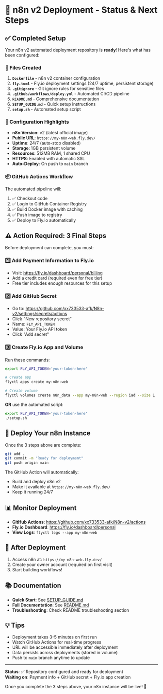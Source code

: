 # 🎉 n8n v2 Deployment - Status & Next Steps

## ✅ Completed Setup

Your n8n v2 automated deployment repository is **ready**! Here's what has been configured:

### 📁 Files Created

1. **`Dockerfile`** - n8n v2 container configuration
2. **`fly.toml`** - Fly.io deployment settings (24/7 uptime, persistent storage)
3. **`.gitignore`** - Git ignore rules for sensitive files
4. **`.github/workflows/deploy.yml`** - Automated CI/CD pipeline
5. **`README.md`** - Comprehensive documentation
6. **`SETUP_GUIDE.md`** - Quick setup instructions
7. **`setup.sh`** - Automated setup script

### 🔧 Configuration Highlights

- **n8n Version**: v2 (latest official image)
- **Public URL**: `https://my-n8n-web.fly.dev/`
- **Uptime**: 24/7 (auto-stop disabled)
- **Storage**: 1GB persistent volume
- **Resources**: 512MB RAM, 1 shared CPU
- **HTTPS**: Enabled with automatic SSL
- **Auto-Deploy**: On push to `main` branch

### 📦 GitHub Actions Workflow

The automated pipeline will:
1. ✅ Checkout code
2. ✅ Login to GitHub Container Registry
3. ✅ Build Docker image with caching
4. ✅ Push image to registry
5. ✅ Deploy to Fly.io automatically

## ⚠️ Action Required: 3 Final Steps

Before deployment can complete, you must:

### 1️⃣ Add Payment Information to Fly.io
- Visit: https://fly.io/dashboard/personal/billing
- Add a credit card (required even for free tier)
- Free tier includes enough resources for this setup

### 2️⃣ Add GitHub Secret
- Go to: https://github.com/xx733533-afk/N8n-v2/settings/secrets/actions
- Click "New repository secret"
- Name: `FLY_API_TOKEN`
- Value: Your Fly.io API token
- Click "Add secret"

### 3️⃣ Create Fly.io App and Volume

Run these commands:
```bash
export FLY_API_TOKEN='your-token-here'

# Create app
flyctl apps create my-n8n-web

# Create volume
flyctl volumes create n8n_data --app my-n8n-web --region iad --size 1
```

**OR** use the automated script:
```bash
export FLY_API_TOKEN='your-token-here'
./setup.sh
```

## 🚀 Deploy Your n8n Instance

Once the 3 steps above are complete:

```bash
git add .
git commit -m "Ready for deployment"
git push origin main
```

The GitHub Action will automatically:
- Build and deploy n8n v2
- Make it available at `https://my-n8n-web.fly.dev/`
- Keep it running 24/7

## 📊 Monitor Deployment

- **GitHub Actions**: https://github.com/xx733533-afk/N8n-v2/actions
- **Fly.io Dashboard**: https://fly.io/dashboard/personal
- **View Logs**: `flyctl logs --app my-n8n-web`

## 🎯 After Deployment

1. Access n8n at: `https://my-n8n-web.fly.dev/`
2. Create your owner account (required on first visit)
3. Start building workflows!

## 📚 Documentation

- **Quick Start**: See [SETUP_GUIDE.md](SETUP_GUIDE.md)
- **Full Documentation**: See [README.md](README.md)
- **Troubleshooting**: Check README troubleshooting section

## 💡 Tips

- Deployment takes 3-5 minutes on first run
- Watch GitHub Actions for real-time progress
- URL will be accessible immediately after deployment
- Data persists across deployments (stored in volume)
- Push to `main` branch anytime to update

---

**Status**: ✅ Repository configured and ready for deployment  
**Waiting on**: Payment info + GitHub secret + Fly.io app creation

Once you complete the 3 steps above, your n8n instance will be live! 🎉
